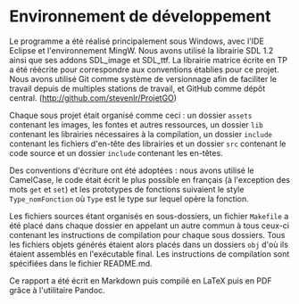 
Environnement de développement
======================================

Le programme a été réalisé principalement sous Windows, avec l'IDE Eclipse et l'environnement MingW. Nous avons utilisé la librairie SDL 1.2 ainsi que ses addons SDL_image et SDL_ttf. La librairie matrice écrite en TP a été réécrite pour correspondre aux conventions établies pour ce projet. Nous avons utilisé Git comme système de versionnage afin de faciliter le travail depuis de multiples stations de travail, et GitHub comme dépôt central. (http://github.com/stevenlr/ProjetGO)

Chaque sous projet était organisé comme ceci : un dossier `assets` contenant les images, les fontes et autres ressources, un dossier `lib` contenant les librairies nécessaires à la compilation, un dossier `include` contenant les fichiers d'en-tête des librairies et un dossier `src` contenant le code source et un dossier `include` contenant les en-têtes.

Des conventions d'écriture ont été adoptées : nous avons utilisé le CamelCase, le code était écrit le plus possible en français (à l'exception des mots `get` et `set`) et les prototypes de fonctions suivaient le style `Type_nomFonction` où `Type` est le type sur lequel opère la fonction.

Les fichiers sources étant organisés en sous-dossiers, un fichier `Makefile` a été placé dans chaque dossier en appelant un autre commun à tous ceux-ci contenant les instructions de compilation pour chaque sous dossiers. Tous les fichiers objets générés étaient alors placés dans un dossiers `obj` d'où ils étaient assemblés en l'exécutable final. Les instructions de compilation sont spécifiées dans le fichier README.md.

Ce rapport a été écrit en Markdown puis compilé en LaTeX puis en PDF grâce à l'utilitaire Pandoc.

